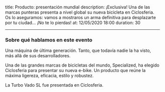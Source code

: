 title: Producto: presentación mundial
description: ¡Exclusiva! Una de las marcas punteras presenta a nivel global su nueva bicicleta en Ciclosferia. Os lo aseguramos: vamos a mostraros un arma definitiva para desplazarte por tu ciudad... ¡No te lo pierdas!
at: 12/05/2020 18:00
duration: 30

----
### Sobre qué hablamos en este evento

Una máquina de última generación. Tanto, que todavía nadie la ha visto, más allá de sus desarrolladores. 

Una de las grandes marcas de bicicletas del mundo, Specialized, ha elegido Ciclosferia para presentar su nueva e-bike. Un producto que reúne la máxima ligereza, eficacia, estilo y robustez. 

La Turbo Vado SL fue presentada en Ciclosferia.
